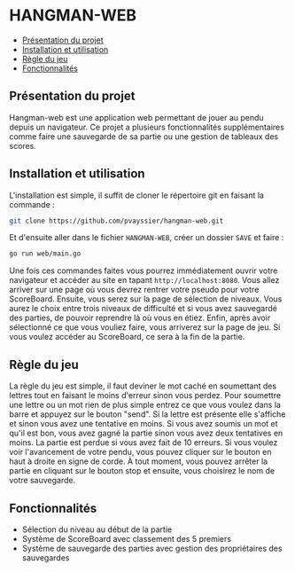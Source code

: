 # HANGMAN-WEB

  - [Présentation du projet](#présentation-du-projet)
  - [Installation et utilisation](#installation-et-utilisation)
  - [Règle du jeu](#règle-du-jeu)
  - [Fonctionnalités](#fonctionnalités)

## Présentation du projet

Hangman-web est une application web permettant de jouer au pendu depuis un navigateur. Ce projet a plusieurs fonctionnalités supplémentaires comme faire une sauvegarde de sa partie ou une gestion de tableaux des scores.

## Installation et utilisation

L'installation est simple, il suffit de cloner le répertoire git en faisant la commande :
```bash
git clone https://github.com/pvayssier/hangman-web.git
```
Et d'ensuite aller dans le fichier `HANGMAN-WEB`, créer un dossier `SAVE` et faire :
```bash
go run web/main.go
```
Une fois ces commandes faites vous pourrez immédiatement ouvrir votre navigateur et accéder au site en tapant `http://localhost:8080`. Vous allez arriver sur une page où vous devrez rentrer votre pseudo pour votre ScoreBoard. Ensuite, vous serez sur la page de sélection de niveaux. Vous aurez le choix entre trois niveaux de difficulté et si vous avez sauvegardé des parties, de pouvoir reprendre là où vous en étiez. Enfin, après avoir sélectionné ce que vous vouliez faire, vous arriverez sur la page de jeu. Si vous voulez accéder au ScoreBoard, ce sera à la fin de la partie.

## Règle du jeu

La règle du jeu est simple, il faut deviner le mot caché en soumettant des lettres tout en faisant le moins d'erreur sinon vous perdez. Pour soumettre une lettre ou un mot rien de plus simple entrez ce que vous voulez dans la barre et appuyez sur le bouton "send". Si la lettre est présente elle s'affiche et sinon vous avez une tentative en moins. Si vous avez soumis un mot et qu'il est bon, vous avez gagné la partie sinon vous avez deux tentatives en moins. La partie est perdue si vous avez fait de 10 erreurs. Si vous voulez voir l'avancement de votre pendu, vous pouvez cliquer sur le bouton en haut à droite en signe de corde. À tout moment, vous pouvez arrêter la partie en cliquant sur le bouton stop et ensuite, vous choisirez le nom de votre sauvegarde.

## Fonctionnalités

- Sélection du niveau au début de la partie
- Système de ScoreBoard avec classement des 5 premiers
- Système de sauvegarde des parties avec gestion des propriétaires des sauvegardes